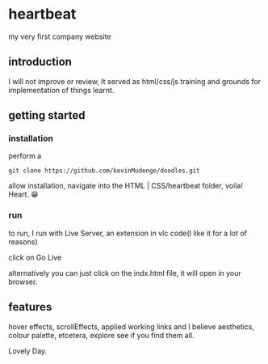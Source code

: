 # heartbeat
my very first company website

## introduction

I will not improve or review, It served as html/css/js training and grounds for implementation of things learnt.

## getting started

### installation

perform a

```git
git clone https://github.com/kevinMudenge/doodles.git

```

allow installation, navigate into the HTML | CSS/heartbeat folder, voila! Heart. 😁

### run

to run, I run with Live Server, an extension in vlc code(I like it for a lot of reasons)

click on Go Live

alternatively you can just click on the indx.html file, it will open in your browser.

## features

hover effects, scrollEffects, applied working links and I believe aesthetics, colour palette, etcetera, explore see if you find them all.


Lovely Day.